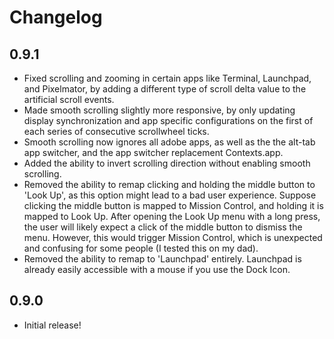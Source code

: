 # Changelog

## 0.9.1

- Fixed scrolling and zooming in certain apps like Terminal, Launchpad, and Pixelmator, by adding a different type of scroll delta value to the artificial scroll events.
- Made smooth scrolling slightly more responsive, by only updating display synchronization and app specific configurations on the first of each series of consecutive scrollwheel ticks.
- Smooth scrolling now ignores all adobe apps, as well as the the alt-tab app switcher, and the app switcher replacement Contexts.app.
- Added the ability to invert scrolling direction without enabling smooth scrolling.
- Removed the ability to remap clicking and holding the middle button to 'Look Up', as this option might lead to a bad user experience. Suppose clicking the middle button is mapped to Mission Control, and holding it is mapped to Look Up. After opening the Look Up menu with a long press, the user will likely expect a click of the middle button to dismiss the menu. However, this would trigger Mission Control, which is unexpected and confusing for some people (I tested this on my dad).
- Removed the ability to remap to 'Launchpad' entirely. Launchpad is already easily accessible with a mouse if you use the Dock Icon.

## 0.9.0

- Initial release!
